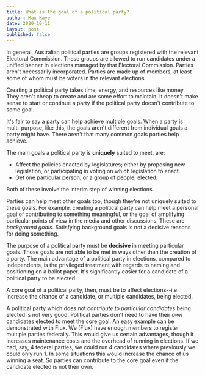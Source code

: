 ```yaml
---
title: What is the goal of a political party?
author: Max Kaye
date: 2020-10-11
layout: post
published: false
---
```


In general, Australian political parties are groups registered with the relevant Electoral Commission. These groups are allowed to run candidates under a unified banner in elections managed by that Electoral Commission. Parties aren't necessarily incorporated. Parties are made up of members, at least some of whom must be voters in the relevant elections.

Creating a political party takes time, energy, and resources like money. They aren't cheap to create and are some effort to maintain. It doesn't make sense to start or continue a party if the political party doesn't contribute to some goal.

It's fair to say a party can help achieve multiple goals. When a party is multi-purpose, like this, the goals aren't different from individual goals a party might have. There aren't that many common goals parties help achieve.

The main goals a political party is **uniquely** suited to meet, are:

* Affect the policies enacted by legislatures; either by proposing new legislation, or participating in voting on which legislation to enact.
* Get one particular person, or a group of people, elected.

Both of these involve the interim step of winning elections.

Parties can help meet other goals too, though they're not uniquely suited to these goals. For example, creating a political party can help meet a personal goal of contributing to something meaningful, or the goal of amplifying particular points of view in the media and other discussions. These are *background goals*. Satisfying background goals is not a decisive reasons for doing something.

The purpose of a political party must be **decisive** in meeting particular goals. Those goals are not able to be met in ways other than the creation of a party. The main advantage of a political party in elections, compared to independents, is the privileged treatment with regards to naming and positioning on a ballot paper. It's significantly easier for a candidate of a political party to be elected.

A core goal of a political party, then, must be to affect elections--i.e. increase the chance of a candidate, or multiple candidates, being elected.

A political party which does not *contribute* to *particular candidates* being elected is not very good. Political parties don't need to have their *own* candidates elected to meet the core goal. An easy example can be demonstrated with Flux. We (Flux) have enough members to register multiple parties federally. This would give us certain advantages, though it increases maintenance costs and the overhead of running in elections. If we had, say, 4 federal parties, we could run 4 candidates where previously we could only run 1. In some situations this would increase the chance of us winning a seat. So parties can contribute to the core goal even if the candidate elected is not their own.
